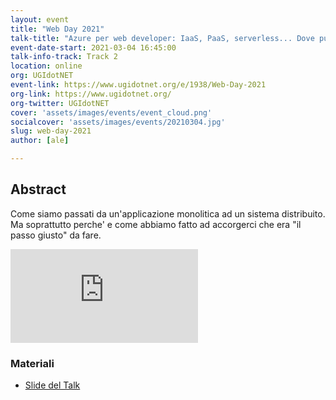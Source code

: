 ```yaml
---
layout: event
title: "Web Day 2021"
talk-title: "Azure per web developer: IaaS, PaaS, serverless... Dove pubblico la mia applicazione?"
event-date-start: 2021-03-04 16:45:00
talk-info-track: Track 2
location: online
org: UGIdotNET
event-link: https://www.ugidotnet.org/e/1938/Web-Day-2021
org-link: https://www.ugidotnet.org/
org-twitter: UGIdotNET
cover: 'assets/images/events/event_cloud.png'
socialcover: 'assets/images/events/20210304.jpg'
slug: web-day-2021
author: [ale]

---
```

## Abstract
Come siamo passati da un'applicazione monolitica ad un sistema distribuito. Ma soprattutto perche' e come abbiamo fatto ad accorgerci che era "il passo giusto" da fare.

<div class="video">

<div class="responsive-iframe-container-16">
<iframe class="responsive-iframe" src="https://www.youtube.com/embed/ITe-xWHIS-U" frameborder="0" allow="accelerometer; autoplay; clipboard-write; encrypted-media; gyroscope; picture-in-picture" allowfullscreen></iframe>
</div>
</div>

<div class="slide">
<h3>Materiali</h3>
<ul>
    <li><a href="https://www.slideshare.net/melkio/a-quick-introduction-to-aks" target="_blank">Slide del Talk </a></li>
</ul>
</div>


